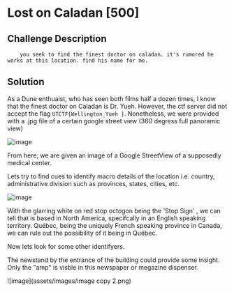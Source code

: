 


# Lost on Caladan [500]




## Challenge Description

```
    you seek to find the finest doctor on caladan. it's rumored he works at this location. find his name for me.

```




## Solution


As a Dune enthuaist, who has seen both films half a dozen times, I know that the finest doctor on Caladan is Dr. Yueh. However, the ctf server did not accept the flag ```UTCTF{Wellington_Yueh
}```. Nonetheless, we were provided with a .jpg file of a certain google street view (360 degress full panoramic view)

![image](assets/images/lost-on-caladan.jpg)



From here, we are given an image of a Google StreetView of a supposedly medical center. 

Lets try to find cues to identify macro details of the location i.e. country, administrative division such as provinces, states, cities, etc.

![image](/Users/frankyan/CTFs/assets/images/image.png)

With the glarring white on red stop octogon being the 'Stop Sign' , we can tell that is based in North America, specifcally in an English speaking territory. Québec, being the uniquely French speaking province in Canada, we can rule out the possibility of it being in Québec.


Now lets look for some other identifyers. 

The newstand by the entrance of the building could provide some insight. Only the "amp" is visble in this newspaper or megazine dispenser.

![image](assets/images/image copy 2.png)



